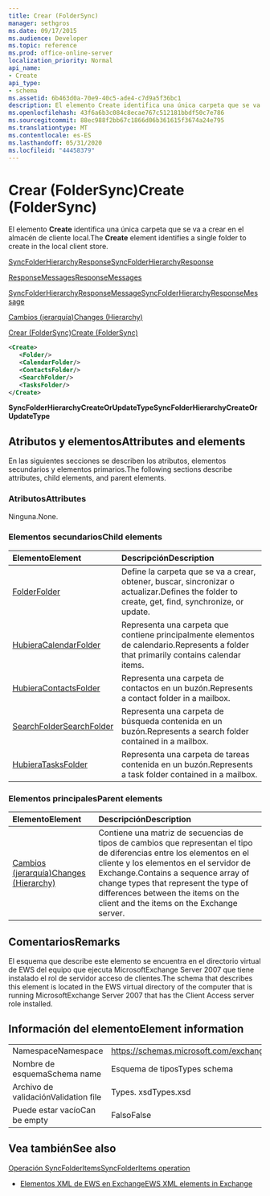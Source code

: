```yaml
---
title: Crear (FolderSync)
manager: sethgros
ms.date: 09/17/2015
ms.audience: Developer
ms.topic: reference
ms.prod: office-online-server
localization_priority: Normal
api_name:
- Create
api_type:
- schema
ms.assetid: 6b463d0a-70e9-40c5-ade4-c7d9a5f36bc1
description: El elemento Create identifica una única carpeta que se va a crear en el almacén de cliente local.
ms.openlocfilehash: 43f6a6b3c084c8ecae767c512181bbdf50c7e786
ms.sourcegitcommit: 88ec988f2bb67c1866d06b361615f3674a24e795
ms.translationtype: MT
ms.contentlocale: es-ES
ms.lasthandoff: 05/31/2020
ms.locfileid: "44458379"
---
```

# <a name="create-foldersync"></a><span data-ttu-id="7727c-103">Crear (FolderSync)</span><span class="sxs-lookup"><span data-stu-id="7727c-103">Create (FolderSync)</span></span>

<span data-ttu-id="7727c-104">El elemento **Create** identifica una única carpeta que se va a crear en el almacén de cliente local.</span><span class="sxs-lookup"><span data-stu-id="7727c-104">The **Create** element identifies a single folder to create in the local client store.</span></span> 
  
[<span data-ttu-id="7727c-105">SyncFolderHierarchyResponse</span><span class="sxs-lookup"><span data-stu-id="7727c-105">SyncFolderHierarchyResponse</span></span>](syncfolderhierarchyresponse.md)
  
[<span data-ttu-id="7727c-106">ResponseMessages</span><span class="sxs-lookup"><span data-stu-id="7727c-106">ResponseMessages</span></span>](responsemessages.md)
  
[<span data-ttu-id="7727c-107">SyncFolderHierarchyResponseMessage</span><span class="sxs-lookup"><span data-stu-id="7727c-107">SyncFolderHierarchyResponseMessage</span></span>](syncfolderhierarchyresponsemessage.md)
  
[<span data-ttu-id="7727c-108">Cambios (jerarquía)</span><span class="sxs-lookup"><span data-stu-id="7727c-108">Changes (Hierarchy)</span></span>](changes-hierarchy.md)
  
[<span data-ttu-id="7727c-109">Crear (FolderSync)</span><span class="sxs-lookup"><span data-stu-id="7727c-109">Create (FolderSync)</span></span>](create-foldersync.md)
  
```xml
<Create>
   <Folder/>
   <CalendarFolder/>
   <ContactsFolder/>
   <SearchFolder/>
   <TasksFolder/>
</Create>
```

 <span data-ttu-id="7727c-110">**SyncFolderHierarchyCreateOrUpdateType**</span><span class="sxs-lookup"><span data-stu-id="7727c-110">**SyncFolderHierarchyCreateOrUpdateType**</span></span>
## <a name="attributes-and-elements"></a><span data-ttu-id="7727c-111">Atributos y elementos</span><span class="sxs-lookup"><span data-stu-id="7727c-111">Attributes and elements</span></span>

<span data-ttu-id="7727c-112">En las siguientes secciones se describen los atributos, elementos secundarios y elementos primarios.</span><span class="sxs-lookup"><span data-stu-id="7727c-112">The following sections describe attributes, child elements, and parent elements.</span></span>
  
### <a name="attributes"></a><span data-ttu-id="7727c-113">Atributos</span><span class="sxs-lookup"><span data-stu-id="7727c-113">Attributes</span></span>

<span data-ttu-id="7727c-114">Ninguna.</span><span class="sxs-lookup"><span data-stu-id="7727c-114">None.</span></span>
  
### <a name="child-elements"></a><span data-ttu-id="7727c-115">Elementos secundarios</span><span class="sxs-lookup"><span data-stu-id="7727c-115">Child elements</span></span>

|<span data-ttu-id="7727c-116">**Elemento**</span><span class="sxs-lookup"><span data-stu-id="7727c-116">**Element**</span></span>|<span data-ttu-id="7727c-117">**Descripción**</span><span class="sxs-lookup"><span data-stu-id="7727c-117">**Description**</span></span>|
|:-----|:-----|
|[<span data-ttu-id="7727c-118">Folder</span><span class="sxs-lookup"><span data-stu-id="7727c-118">Folder</span></span>](folder.md) <br/> |<span data-ttu-id="7727c-119">Define la carpeta que se va a crear, obtener, buscar, sincronizar o actualizar.</span><span class="sxs-lookup"><span data-stu-id="7727c-119">Defines the folder to create, get, find, synchronize, or update.</span></span>  <br/> |
|[<span data-ttu-id="7727c-120">Hubiera</span><span class="sxs-lookup"><span data-stu-id="7727c-120">CalendarFolder</span></span>](calendarfolder.md) <br/> |<span data-ttu-id="7727c-121">Representa una carpeta que contiene principalmente elementos de calendario.</span><span class="sxs-lookup"><span data-stu-id="7727c-121">Represents a folder that primarily contains calendar items.</span></span>  <br/> |
|[<span data-ttu-id="7727c-122">Hubiera</span><span class="sxs-lookup"><span data-stu-id="7727c-122">ContactsFolder</span></span>](contactsfolder.md) <br/> |<span data-ttu-id="7727c-123">Representa una carpeta de contactos en un buzón.</span><span class="sxs-lookup"><span data-stu-id="7727c-123">Represents a contact folder in a mailbox.</span></span>  <br/> |
|[<span data-ttu-id="7727c-124">SearchFolder</span><span class="sxs-lookup"><span data-stu-id="7727c-124">SearchFolder</span></span>](searchfolder.md) <br/> |<span data-ttu-id="7727c-125">Representa una carpeta de búsqueda contenida en un buzón.</span><span class="sxs-lookup"><span data-stu-id="7727c-125">Represents a search folder contained in a mailbox.</span></span>  <br/> |
|[<span data-ttu-id="7727c-126">Hubiera</span><span class="sxs-lookup"><span data-stu-id="7727c-126">TasksFolder</span></span>](tasksfolder.md) <br/> |<span data-ttu-id="7727c-127">Representa una carpeta de tareas contenida en un buzón.</span><span class="sxs-lookup"><span data-stu-id="7727c-127">Represents a task folder contained in a mailbox.</span></span>  <br/> |
   
### <a name="parent-elements"></a><span data-ttu-id="7727c-128">Elementos principales</span><span class="sxs-lookup"><span data-stu-id="7727c-128">Parent elements</span></span>

|<span data-ttu-id="7727c-129">**Elemento**</span><span class="sxs-lookup"><span data-stu-id="7727c-129">**Element**</span></span>|<span data-ttu-id="7727c-130">**Descripción**</span><span class="sxs-lookup"><span data-stu-id="7727c-130">**Description**</span></span>|
|:-----|:-----|
|[<span data-ttu-id="7727c-131">Cambios (jerarquía)</span><span class="sxs-lookup"><span data-stu-id="7727c-131">Changes (Hierarchy)</span></span>](changes-hierarchy.md) <br/> |<span data-ttu-id="7727c-132">Contiene una matriz de secuencias de tipos de cambios que representan el tipo de diferencias entre los elementos en el cliente y los elementos en el servidor de Exchange.</span><span class="sxs-lookup"><span data-stu-id="7727c-132">Contains a sequence array of change types that represent the type of differences between the items on the client and the items on the Exchange server.</span></span>  <br/> |
   
## <a name="remarks"></a><span data-ttu-id="7727c-133">Comentarios</span><span class="sxs-lookup"><span data-stu-id="7727c-133">Remarks</span></span>

<span data-ttu-id="7727c-134">El esquema que describe este elemento se encuentra en el directorio virtual de EWS del equipo que ejecuta MicrosoftExchange Server 2007 que tiene instalado el rol de servidor acceso de clientes.</span><span class="sxs-lookup"><span data-stu-id="7727c-134">The schema that describes this element is located in the EWS virtual directory of the computer that is running MicrosoftExchange Server 2007 that has the Client Access server role installed.</span></span>
  
## <a name="element-information"></a><span data-ttu-id="7727c-135">Información del elemento</span><span class="sxs-lookup"><span data-stu-id="7727c-135">Element information</span></span>

|||
|:-----|:-----|
|<span data-ttu-id="7727c-136">Namespace</span><span class="sxs-lookup"><span data-stu-id="7727c-136">Namespace</span></span>  <br/> |https://schemas.microsoft.com/exchange/services/2006/types  <br/> |
|<span data-ttu-id="7727c-137">Nombre de esquema</span><span class="sxs-lookup"><span data-stu-id="7727c-137">Schema name</span></span>  <br/> |<span data-ttu-id="7727c-138">Esquema de tipos</span><span class="sxs-lookup"><span data-stu-id="7727c-138">Types schema</span></span>  <br/> |
|<span data-ttu-id="7727c-139">Archivo de validación</span><span class="sxs-lookup"><span data-stu-id="7727c-139">Validation file</span></span>  <br/> |<span data-ttu-id="7727c-140">Types. xsd</span><span class="sxs-lookup"><span data-stu-id="7727c-140">Types.xsd</span></span>  <br/> |
|<span data-ttu-id="7727c-141">Puede estar vacío</span><span class="sxs-lookup"><span data-stu-id="7727c-141">Can be empty</span></span>  <br/> |<span data-ttu-id="7727c-142">Falso</span><span class="sxs-lookup"><span data-stu-id="7727c-142">False</span></span>  <br/> |
   
## <a name="see-also"></a><span data-ttu-id="7727c-143">Vea también</span><span class="sxs-lookup"><span data-stu-id="7727c-143">See also</span></span>



[<span data-ttu-id="7727c-144">Operación SyncFolderItems</span><span class="sxs-lookup"><span data-stu-id="7727c-144">SyncFolderItems operation</span></span>](syncfolderitems-operation.md)


- [<span data-ttu-id="7727c-145">Elementos XML de EWS en Exchange</span><span class="sxs-lookup"><span data-stu-id="7727c-145">EWS XML elements in Exchange</span></span>](ews-xml-elements-in-exchange.md)

